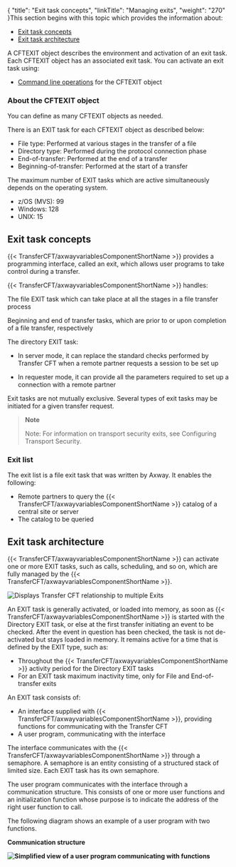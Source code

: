 {
    "title": "Exit task concepts",
    "linkTitle": "Managing exits",
    "weight": "270"
}This section begins with this topic
which provides the information about:

- [Exit
    task concepts](#Exit_task_concepts)
- [Exit
    task architecture](#Exit_task_architecture)

A CFTEXIT object describes
the environment and activation of an exit
task. Each CFTEXIT object has an associated exit task. You can activate an exit task using:

- [Command
    line operations](../../c_intro_userinterfaces/web_copilot_ui/flow_def_intro/cftexit) for the CFTEXIT object

<span id="About_the_CFTEXIT_object"></span>

### About the CFTEXIT object

You can define as many CFTEXIT objects as needed.

There is an EXIT task for each
CFTEXIT object as described below:

- File type: Performed
    at various stages in the transfer of a file
- Directory type:
    Performed during the protocol connection phase
- End-of-transfer:
    Performed at the end of a transfer
- Beginning-of-transfer: Performed at the start of a transfer

The maximum number of EXIT tasks which are active simultaneously depends
on the operating system.

- z/OS (MVS): 99
- Windows: 128
- UNIX: 15

<span id="Exit_task_concepts"></span>

Exit task concepts
------------------

{{< TransferCFT/axwayvariablesComponentShortName  >}} provides a programming interface, called an exit,
which allows user programs to take control during a transfer.

{{< TransferCFT/axwayvariablesComponentShortName  >}} handles:

The file EXIT task
which can take place at all the stages in a file transfer process

Beginning and end of transfer tasks, which are prior to or upon completion of a file transfer, respectively

The directory EXIT
task:

- In
    server mode, it can replace the standard checks performed by Transfer
    CFT when a remote partner requests a session to be set up

<!-- -->

- In
    requester mode, it can provide all the parameters required to set
    up a connection with a remote partner

Exit tasks are not mutually exclusive. Several types of exit tasks may
be initiated for a given transfer request.

> **Note**
>
> Note: For
> information on transport security exits, see Configuring
> Transport Security.

### Exit list

The exit list is a file exit task that was written by Axway. It enables the following:

- Remote partners
    to query the {{< TransferCFT/axwayvariablesComponentShortName  >}} catalog of a central site or server
- The catalog to
    be queried

<span id="Exit_task_architecture"></span>

Exit task architecture
----------------------

{{< TransferCFT/axwayvariablesComponentShortName  >}} can activate one or more EXIT tasks, such as calls, scheduling, and so on, which
are fully managed by the {{< TransferCFT/axwayvariablesComponentShortName  >}}.

![Displays Transfer CFT relationship to multiple Exits](/Images/TransferCFT/cft_exits_1.png)

An EXIT task is generally activated, or loaded into memory,
as soon as {{< TransferCFT/axwayvariablesComponentShortName  >}} is started with the Directory EXIT
task, or else at the first transfer initiating an event to be checked.
After the event in question has been checked, the task is not de-activated
but stays loaded in memory. It remains active for a time that is defined
by the EXIT type, such as:

- Throughout the
    {{< TransferCFT/axwayvariablesComponentShortName  >}} activity period for the Directory EXIT tasks
- For an EXIT task
    maximum inactivity time, only for File and End-of-transfer exits

An EXIT task consists of:

- An interface supplied
    with {{< TransferCFT/axwayvariablesComponentShortName  >}}, providing functions for communicating with the Transfer
    CFT
- A user program,
    communicating with the interface

The interface communicates with the {{< TransferCFT/axwayvariablesComponentShortName  >}} through a semaphore. A semaphore is an entity
consisting of a structured stack of limited size. Each EXIT task has its
own semaphore.

The user program communicates with the interface through a communication
structure. This consists of one or more user functions and an initialization
function whose purpose is to indicate the address of the right user function
to call.

The following diagram shows an example
of a user program with two functions.

********Communication structure********

********![Simplified view of a user program communicating with functions](/Images/TransferCFT/cft_exits_2.png)********
